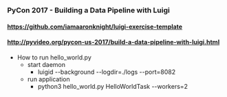 ### PyCon 2017 - Building a Data Pipeline with Luigi
#### https://github.com/iamaaronknight/luigi-exercise-template
#### http://pyvideo.org/pycon-us-2017/build-a-data-pipeline-with-luigi.html

- How to run hello_world.py
    - start daemon
        - luigid --background --logdir=./logs --port=8082
    - run application
        - python3 hello_world.py HelloWorldTask --workers=2
